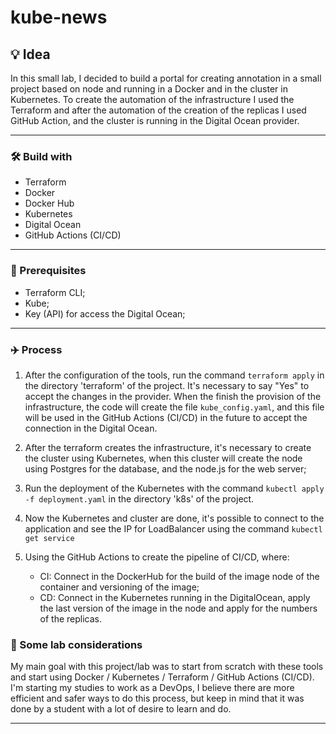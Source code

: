 # kube-news

## 💡 Idea
In this small lab, I decided to build a portal for creating annotation in a small project based on node and running in a Docker and in the cluster in Kubernetes. To create the automation of the infrastructure I used the Terraform and after the automation of the creation of the replicas I used GitHub Action, and the cluster is running in the Digital Ocean provider.

---

### 🛠️ Build with
* Terraform
* Docker
* Docker Hub
* Kubernetes
* Digital Ocean
* GitHub Actions (CI/CD)

---

### 🧾 Prerequisites

- Terraform CLI;
- Kube;
- Key (API) for access the Digital Ocean;

---

### ✈️ Process

1. After the configuration of the tools, run the command ```terraform apply``` in the directory 'terraform' of the project. It's necessary to say "Yes" to accept the changes in the provider. When the finish the provision of the infrastructure, the code will create the file ``kube_config.yaml``, and this file will be used in the GitHub Actions (CI/CD) in the future to accept the connection in the Digital Ocean.

2. After the terraform creates the infrastructure, it's necessary to create the cluster using Kubernetes, when this cluster will create the node using Postgres for the database, and the node.js for the web server;

3. Run the deployment of the Kubernetes with the command ```kubectl apply -f deployment.yaml``` in the directory 'k8s' of the project.

4. Now the Kubernetes and cluster are done, it's possible to connect to the application and see the IP for LoadBalancer using the command ```kubectl get service```

5. Using the GitHub Actions to create the pipeline of CI/CD, where:
    - CI: Connect in the DockerHub for the build of the image node of the container and versioning of the image;
    - CD: Connect in the Kubernetes running in the DigitalOcean, apply the last version of the image in the node and apply for the numbers of the replicas.


### 🤔 Some lab considerations
My main goal with this project/lab was to start from scratch with these tools and start using Docker / Kubernetes / Terraform / GitHub Actions (CI/CD). I'm starting my studies to work as a DevOps, I believe there are more efficient and safer ways to do this process, but keep in mind that it was done by a student with a lot of desire to learn and do.

---